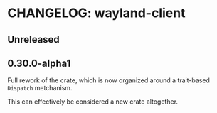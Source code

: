 # CHANGELOG: wayland-client

## Unreleased

## 0.30.0-alpha1

Full rework of the crate, which is now organized around a trait-based `Dispatch` metchanism.

This can effectively be considered a new crate altogether.